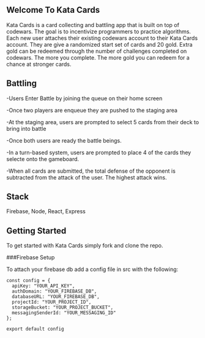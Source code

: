 Welcome To Kata Cards
---

Kata Cards is a card collecting and battling app that is built on top of codewars. The goal is to incentivize programmers to practice algorithms. Each new user attaches their existing codewars account to their Kata Cards account. They are give a randomized start set of cards and 20 gold. Extra gold can be redeemed through the number of challenges completed on codewars. The more you complete. The more gold you can redeem for a chance at stronger cards.

Battling
---

-Users Enter Battle by joining the queue on their home screen

-Once two players are enqueue they are pushed to the staging area

-At the staging area, users are prompted to select 5 cards from their deck to bring into battle

-Once both users are ready the battle beings.

-In a turn-based system, users are prompted to place 4 of the cards they selecte onto the gameboard.

-When all cards are submitted, the total defense of the opponent is subtracted from the attack of the user. The highest attack wins. 

Stack
---
Firebase, Node, React, Express

Getting Started
---
To get started with Kata Cards simply fork and clone the repo.

###Firebase Setup

To attach your firebase db add a config file in src with the following:

```
const config = {
  apiKey: "YOUR_API_KEY",
  authDomain: "YOUR_FIREBASE_DB",
  databaseURL: "YOUR_FIREBASE_DB",
  projectId: "YOUR_PROJECT_ID",
  storageBucket: "YOUR_PROJECT_BUCKET",
  messagingSenderId: "YOUR_MESSAGING_ID"
};

export default config
```
